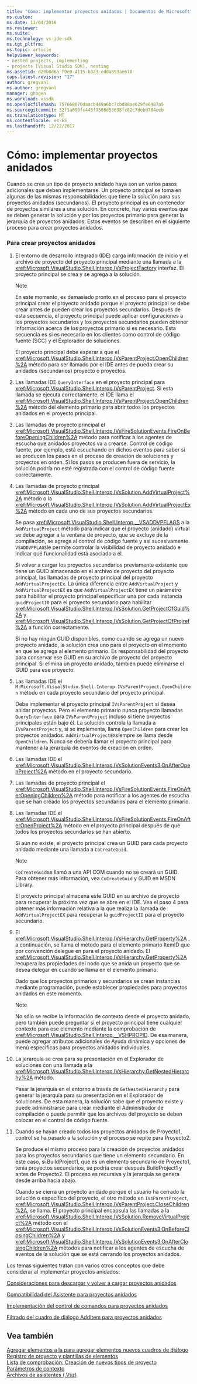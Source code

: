 ```yaml
---
title: "Cómo: implementar proyectos anidados | Documentos de Microsoft"
ms.custom: 
ms.date: 11/04/2016
ms.reviewer: 
ms.suite: 
ms.technology: vs-ide-sdk
ms.tgt_pltfrm: 
ms.topic: article
helpviewer_keywords:
- nested projects, implementing
- projects [Visual Studio SDK], nesting
ms.assetid: d20b8d6a-f0e0-4115-b3a3-edda893ae678
caps.latest.revision: "17"
author: gregvanl
ms.author: gregvanl
manager: ghogen
ms.workload: vssdk
ms.openlocfilehash: 757668070daacb449a6bc7cbd88ae629fe6487a5
ms.sourcegitcommit: 32f1a690fc445f9586d53698fc82c7debd784eeb
ms.translationtype: MT
ms.contentlocale: es-ES
ms.lasthandoff: 12/22/2017
---
```

# <a name="how-to-implement-nested-projects"></a>Cómo: implementar proyectos anidados
Cuando se crea un tipo de proyecto anidado haya son un varios pasos adicionales que deben implementarse. Un proyecto principal se toma en algunas de las mismas responsabilidades que tiene la solución para sus proyectos anidados (secundarios). El proyecto principal es un contenedor de proyectos similares a una solución. En concreto, hay varios eventos que se deben generar la solución y por los proyectos primario para generar la jerarquía de proyectos anidados. Estos eventos se describen en el siguiente proceso para crear proyectos anidados.  
  
### <a name="to-create-nested-projects"></a>Para crear proyectos anidados  
  
1.  El entorno de desarrollo integrado (IDE) carga información de inicio y el archivo de proyecto del proyecto principal mediante una llamada a la <xref:Microsoft.VisualStudio.Shell.Interop.IVsProjectFactory> interfaz. El proyecto principal se crea y se agrega a la solución.  
  
    > [!NOTE]
    >  En este momento, es demasiado pronto en el proceso para el proyecto principal crear el proyecto anidado porque el proyecto principal se debe crear antes de pueden crear los proyectos secundarios. Después de esta secuencia, el proyecto principal puede aplicar configuraciones a los proyectos secundarios y los proyectos secundarios pueden obtener información acerca de los proyectos primario si es necesario. Esta secuencia es si es necesario en los clientes como control de código fuente (SCC) y el Explorador de soluciones.  
  
     El proyecto principal debe esperar a que el <xref:Microsoft.VisualStudio.Shell.Interop.IVsParentProject.OpenChildren%2A> método para ser llamado por el IDE antes de pueda crear su anidados (secundarios) proyecto o proyectos.  
  
2.  Las llamadas IDE `QueryInterface` en el proyecto principal para <xref:Microsoft.VisualStudio.Shell.Interop.IVsParentProject>. Si esta llamada se ejecuta correctamente, el IDE llama el <xref:Microsoft.VisualStudio.Shell.Interop.IVsParentProject.OpenChildren%2A> método del elemento primario para abrir todos los proyectos anidados en el proyecto principal.  
  
3.  Las llamadas de proyecto principal el <xref:Microsoft.VisualStudio.Shell.Interop.IVsFireSolutionEvents.FireOnBeforeOpeningChildren%2A> método para notificar a los agentes de escucha que anidados proyectos va a crearse. Control de código fuente, por ejemplo, está escuchando en dichos eventos para saber si se producen los pasos en el proceso de creación de soluciones y proyectos en orden. Si los pasos se producen fuera de servicio, la solución podría no esté registrada con el control de código fuente correctamente.  
  
4.  Las llamadas de proyecto principal <xref:Microsoft.VisualStudio.Shell.Interop.IVsSolution.AddVirtualProject%2A> método o la <xref:Microsoft.VisualStudio.Shell.Interop.IVsSolution.AddVirtualProjectEx%2A> método en cada uno de sus proyectos secundarios.  
  
     Se pasa <xref:Microsoft.VisualStudio.Shell.Interop.__VSADDVPFLAGS> a la `AddVirtualProject` método para indicar que el proyecto (anidado) virtual se debe agregar a la ventana de proyecto, que se excluye de la compilación, se agrega al control de código fuente y así sucesivamente. `VSADDVPFLAGS`le permite controlar la visibilidad de proyecto anidado e indicar qué funcionalidad está asociado a él.  
  
     Si volver a cargar los proyectos secundarios previamente existente que tiene un GUID almacenado en el archivo de proyecto del proyecto principal, las llamadas de proyecto principal del proyecto `AddVirtualProjectEx`. La única diferencia entre `AddVirtualProject` y `AddVirtualProjectEX` es que `AddVirtualProjectEX` tiene un parámetro para habilitar el proyecto principal especificar una por cada instancia `guidProjectID` para el proyecto secundario para habilitar <xref:Microsoft.VisualStudio.Shell.Interop.IVsSolution.GetProjectOfGuid%2A> y <xref:Microsoft.VisualStudio.Shell.Interop.IVsSolution.GetProjectOfProjref%2A> a función correctamente.  
  
     Si no hay ningún GUID disponibles, como cuando se agrega un nuevo proyecto anidado, la solución crea uno para el proyecto en el momento en que se agrega al elemento primario. Es responsabilidad del proyecto para conservar ese GUID en su archivo de proyecto del proyecto principal. Si elimina un proyecto anidado, también puede eliminarse el GUID para ese proyecto.  
  
5.  Las llamadas IDE el `M:Microsoft.VisualStudio.Shell.Interop.IVsParentProject.OpenChildren` método en cada proyecto secundario del proyecto principal.  
  
     Debe implementar el proyecto principal `IVsParentProject` si desea anidar proyectos. Pero el elemento primario nunca proyecto llamadas `QueryInterface` para `IVsParentProject` incluso si tiene proyectos principales están bajo él. La solución controla la llamada a `IVsParentProject` y, si se implementa, llama `OpenChildren` para crear los proyectos anidados. `AddVirtualProjectEX`siempre se llama desde `OpenChildren`. Nunca se debería llamar el proyecto principal para mantener a la jerarquía de eventos de creación en orden.  
  
6.  Las llamadas IDE el <xref:Microsoft.VisualStudio.Shell.Interop.IVsSolutionEvents3.OnAfterOpenProject%2A> método en el proyecto secundario.  
  
7.  Las llamadas de proyecto principal el <xref:Microsoft.VisualStudio.Shell.Interop.IVsFireSolutionEvents.FireOnAfterOpeningChildren%2A> método para notificar a los agentes de escucha que se han creado los proyectos secundarios para el elemento primario.  
  
8.  Las llamadas IDE el <xref:Microsoft.VisualStudio.Shell.Interop.IVsFireSolutionEvents.FireOnAfterOpenProject%2A> método en el proyecto principal después de que todos los proyectos secundarios se han abierto.  
  
     Si aún no existe, el proyecto principal crea un GUID para cada proyecto anidado mediante una llamada a `CoCreateGuid`.  
  
    > [!NOTE]
    >  `CoCreateGuid`se llamó a una API COM cuando no se creará un GUID. Para obtener más información, vea `CoCreateGuid` y GUID en MSDN Library.  
  
     El proyecto principal almacena este GUID en su archivo de proyecto para recuperar la próxima vez que se abre en el IDE. Vea el paso 4 para obtener más información relativa a la que realiza la llamada de `AddVirtualProjectEX` para recuperar la `guidProjectID` para el proyecto secundario.  
  
9. El <xref:Microsoft.VisualStudio.Shell.Interop.IVsHierarchy.GetProperty%2A> , a continuación, se llama el método para el elemento primario ItemID que por convención delegue en para el proyecto anidado. El <xref:Microsoft.VisualStudio.Shell.Interop.IVsHierarchy.GetProperty%2A> recupera las propiedades del nodo que se anida un proyecto que se desea delegar en cuando se llama en el elemento primario.  
  
     Dado que los proyectos primarios y secundarios se crean instancias mediante programación, puede establecer propiedades para proyectos anidados en este momento.  
  
    > [!NOTE]
    >  No sólo se recibe la información de contexto desde el proyecto anidado, pero también puede preguntar si el proyecto principal tiene cualquier contexto para ese elemento mediante la comprobación de <xref:Microsoft.VisualStudio.Shell.Interop.__VSHPROPID>. De esa manera, puede agregar atributos adicionales de Ayuda dinámica y opciones de menú específicas para proyectos anidados individuales.  
  
10. La jerarquía se crea para su presentación en el Explorador de soluciones con una llamada a la <xref:Microsoft.VisualStudio.Shell.Interop.IVsHierarchy.GetNestedHierarchy%2A> método.  
  
     Pasar la jerarquía en el entorno a través de `GetNestedHierarchy` para generar la jerarquía para su presentación en el Explorador de soluciones. De esta manera, la solución sabe que el proyecto existe y puede administrarse para crear mediante el Administrador de compilación o puede permitir que los archivos del proyecto se deben colocar en el control de código fuente.  
  
11. Cuando se hayan creado todos los proyectos anidados de Proyecto1, control se ha pasado a la solución y el proceso se repite para Proyecto2.  
  
     Se produce el mismo proceso para la creación de proyectos anidados para los proyectos secundarios que tiene un elemento secundario. En este caso, si BuildProject1, que es un elemento secundario de Proyecto1, tenía proyectos secundarios, se podría crear después BuildProject1 y antes de Proyecto2. El proceso es recursiva y la jerarquía se genera desde arriba hacia abajo.  
  
     Cuando se cierra un proyecto anidado porque el usuario ha cerrado la solución o específico del proyecto, el otro método en `IVsParentProject`, <xref:Microsoft.VisualStudio.Shell.Interop.IVsParentProject.CloseChildren%2A>, se llama. El proyecto principal encapsula las llamadas a la <xref:Microsoft.VisualStudio.Shell.Interop.IVsSolution.RemoveVirtualProject%2A> método con el <xref:Microsoft.VisualStudio.Shell.Interop.IVsSolutionEvents3.OnBeforeClosingChildren%2A> y <xref:Microsoft.VisualStudio.Shell.Interop.IVsSolutionEvents3.OnAfterClosingChildren%2A> métodos para notificar a los agentes de escucha de eventos de la solución que se está cerrando los proyectos anidados.  
  
 Los temas siguientes tratan con varios otros conceptos que debe considerar al implementar proyectos anidados:  
  
 [Consideraciones para descargar y volver a cargar proyectos anidados](../../extensibility/internals/considerations-for-unloading-and-reloading-nested-projects.md)  
  
 [Compatibilidad del Asistente para proyectos anidados](../../extensibility/internals/wizard-support-for-nested-projects.md)  
  
 [Implementación del control de comandos para proyectos anidados](../../extensibility/internals/implementing-command-handling-for-nested-projects.md)  
  
 [Filtrado del cuadro de diálogo AddItem para proyectos anidados](../../extensibility/internals/filtering-the-additem-dialog-box-for-nested-projects.md)  
  
## <a name="see-also"></a>Vea también  
 [Agregar elementos a la para agregar elementos nuevos cuadros de diálogo](../../extensibility/internals/adding-items-to-the-add-new-item-dialog-boxes.md)   
 [Registro de proyecto y plantillas de elementos](../../extensibility/internals/registering-project-and-item-templates.md)   
 [Lista de comprobación: Creación de nuevos tipos de proyecto](../../extensibility/internals/checklist-creating-new-project-types.md)   
 [Parámetros de contexto](../../extensibility/internals/context-parameters.md)   
 [Archivos de asistentes (.Vsz)](../../extensibility/internals/wizard-dot-vsz-file.md)